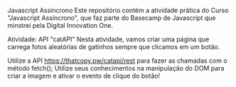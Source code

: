 Javascript Assíncrono
Este repositório contém a atividade prática do Curso "Javascript Assíncrono", que faz parte do Basecamp de Javascript que minstrei pela Digital Innovation One.

Atividade: API "catAPI"
Nesta atividade, vamos criar uma página que carrega fotos aleatórias de gatinhos sempre que clicamos em um botão.

Utilize a API https://thatcopy.pw/catapi/rest para fazer as chamadas com o método fetch();
Utilize seus conhecimentos na manipulação do DOM para criar a imagem e ativar o evento de clique do botão!